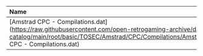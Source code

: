 |Name|Size|
|:---|---:|
|[Amstrad CPC - Compilations.dat](https://raw.githubusercontent.com/open-retrogaming-archive/dat-catalog/main/root/basic/TOSEC/Amstrad/CPC/Compilations/Amstrad CPC - Compilations.dat)|251427|
